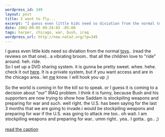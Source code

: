 ```yaml
--- 
wordpress_id: 349
layout: post
title: I want to fly...
excerpt: "I guess even little kids need so diviation from the normal toys.. (read the reviews on that one).. a vibrating broom.. that all the children love to \"ride\" around. heh. ride. So I set up a DVD sharing system. it is gunna be pretty sweet. whee. hehe. check it out "
date: 2002-09-05 09:24:03 -05:00
tags: harper, chicago, war, bush, iraq
wordpress_url: http://new.nata2.org/?p=349
---
```

I guess even little kids need so diviation from the normal <a href="http://www.amazon.com/exec/obidos/ASIN/B00005NEBW/nata2productions/102-2858680-8623301">toys</a>.. (read the reviews on that one).. a vibrating broom.. that all the children love to "ride" around. heh. ride. <br/>So I set up a DVD sharing system. it is gunna be pretty sweet. whee. hehe. check it out <a href="http://www.fukung.net">here</a>. It is a private system, but if you want access and are in the chicago area.. let <a href="mailto:harper@nata2.org">me</a> know. I will hook you up ;)<br/><br/>So the world is coming in for the kill so to speak. or I guess it is coming to a decision about "our" IRAQ problem. I think it is funny, because Bush and his supporters are now trying to show how Saddam is stockpiling weapons and preparing for war and such. well right. the U.S. has been saying for the last 3 months that we are going to invade.i would be stockpiling weapons and preparing for war if the U.S. was going to attack me too.. oh wait. I am stockpiling weapons and preparing for war.. umm right.. yea.. I gotta.. go.. ;)<br/><br/><a href="http://story.news.yahoo.com/news?tmpl=story2&u=/020903/170/2673q.html">read the caption</a>
